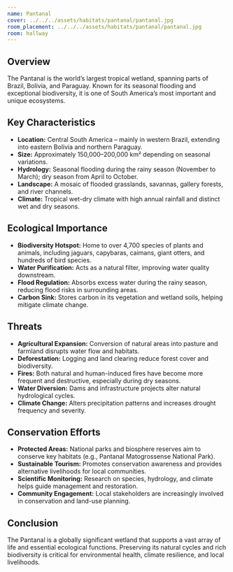 ```yaml
---
name: Pantanal
cover: ../../../assets/habitats/pantanal/pantanal.jpg
room_placement: ../../../assets/habitats/pantanal/pantanal.jpg
room: hallway
---
```

## Overview
The Pantanal is the world’s largest tropical wetland, spanning parts of Brazil, Bolivia, and Paraguay. Known for its seasonal flooding and exceptional biodiversity, it is one of South America’s most important and unique ecosystems.

## Key Characteristics
- **Location:** Central South America – mainly in western Brazil, extending into eastern Bolivia and northern Paraguay.
- **Size:** Approximately 150,000–200,000 km² depending on seasonal variations.
- **Hydrology:** Seasonal flooding during the rainy season (November to March); dry season from April to October.
- **Landscape:** A mosaic of flooded grasslands, savannas, gallery forests, and river channels.
- **Climate:** Tropical wet-dry climate with high annual rainfall and distinct wet and dry seasons.

## Ecological Importance
- **Biodiversity Hotspot:** Home to over 4,700 species of plants and animals, including jaguars, capybaras, caimans, giant otters, and hundreds of bird species.
- **Water Purification:** Acts as a natural filter, improving water quality downstream.
- **Flood Regulation:** Absorbs excess water during the rainy season, reducing flood risks in surrounding areas.
- **Carbon Sink:** Stores carbon in its vegetation and wetland soils, helping mitigate climate change.

## Threats
- **Agricultural Expansion:** Conversion of natural areas into pasture and farmland disrupts water flow and habitats.
- **Deforestation:** Logging and land clearing reduce forest cover and biodiversity.
- **Fires:** Both natural and human-induced fires have become more frequent and destructive, especially during dry seasons.
- **Water Diversion:** Dams and infrastructure projects alter natural hydrological cycles.
- **Climate Change:** Alters precipitation patterns and increases drought frequency and severity.

## Conservation Efforts
- **Protected Areas:** National parks and biosphere reserves aim to conserve key habitats (e.g., Pantanal Matogrossense National Park).
- **Sustainable Tourism:** Promotes conservation awareness and provides alternative livelihoods for local communities.
- **Scientific Monitoring:** Research on species, hydrology, and climate helps guide management and restoration.
- **Community Engagement:** Local stakeholders are increasingly involved in conservation and land-use planning.

## Conclusion
The Pantanal is a globally significant wetland that supports a vast array of life and essential ecological functions. Preserving its natural cycles and rich biodiversity is critical for environmental health, climate resilience, and local livelihoods.
